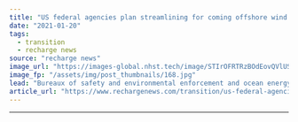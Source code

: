 ```yaml
---
title: "US federal agencies plan streamlining for coming offshore wind construction boom"
date: "2021-01-20"
tags: 
  - transition
  - recharge news
source: "recharge news"
image_url: "https://images-global.nhst.tech/image/STIrOFRTRzBOdEovQVlUSkxUUHkzUWJBUEdCdmh4b1l5dlU4cDZKYmRxYz0=/nhst/binary/2a6f6dcb19b37634b88712913dbb860b"
image_fp: "/assets/img/post_thumbnails/168.jpg"
lead: "Bureaux of safety and environmental enforcement and ocean energy management aim to “strengthen collaborative strategy” for renewables build-out on outer continental shelf"
article_url: "https://www.rechargenews.com/transition/us-federal-agencies-plan-streamlining-for-coming-offshore-wind-construction-boom/2-1-948122"
---
```


---
